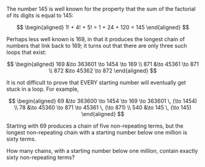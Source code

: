 The number 145 is well known for the property that the sum of the
factorial of its digits is equal to 145:

$$
\begin{aligned}
1! + 4! + 5! = 1 + 24 + 120 = 145
\end{aligned}
$$

Perhaps less well known is 169, in that it produces the longest chain of
numbers that link back to 169; it turns out that there are only three
such loops that exist:

$$
\begin{aligned}
169 &\to 363601 \to 1454 \to 169 \\
871 &\to 45361 \to 871 \\
872 &\to 45362 \to 872
\end{aligned}
$$

It is not difficult to prove that EVERY starting number will eventually
get stuck in a loop. For example,

$$
\begin{aligned}
69 &\to 363600 \to 1454 \to 169 \to 363601 \, (\to 1454) \\
78 &\to 45360 \to 871 \to 45361 \, (\to 871) \\
540 &\to 145 \, (\to 145)
\end{aligned}
$$

Starting with 69 produces a chain of five non-repeating terms, but the
longest non-repeating chain with a starting number below one million is
sixty terms.

How many chains, with a starting number below one million, contain
exactly sixty non-repeating terms?

